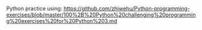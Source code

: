 Python practice using:
https://github.com/zhiwehu/Python-programming-exercises/blob/master/100%2B%20Python%20challenging%20programming%20exercises%20for%20Python%203.md
